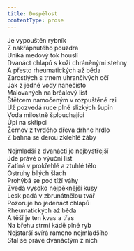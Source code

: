 ```yaml
---
title: Dospělost
contentType: prose
---
```


<section>

Je vypouštěn rybník  
Z nakřápnutého pouzdra  
Uniká medový tok houslí  
Dvanáct chlapů s koží chráněnými stehny  
A přesto rheumatických až běda  
Zarostlých s trnem uhrančivých očí  
Jak z jedné vody nanečisto  
Malovaných na brčálový list  
Štětcem namočeným v rozpuštěné rzi  
Už pozvedá ruce plné slizkých šupin  
Voda milostně šplouchající  
Úpí na skřipci  
Žernov z tvrdého dřeva drhne hrdlo  
Z bahna se derou zkřehlé žáby

Nejmladší z dvanácti je nejbystřejší  
Jde právě o výuční list  
Zatíná v prokřehlé a ztuhlé tělo  
Ostruhy bílých šlach  
Prohýbá se pod tíží váhy  
Zvedá vysoko nejpěknější kusy  
Lesk padá v zbrunátnělou tvář  
Pozoruje ho jedenáct chlapů  
Rheumatických až běda  
A těší je ten kvas a třas  
Na břehu strmí kádě plné ryb  
Nejstarší svírá rameno nejmladšího  
Stal se právě dvanáctým z nich

</section>
